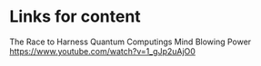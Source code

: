 # Links for content

The Race to Harness Quantum  Computings Mind Blowing Power
<https://www.youtube.com/watch?v=1_gJp2uAjO0>